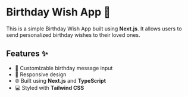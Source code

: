 # Birthday Wish App 🎉

This is a simple Birthday Wish App built using **Next.js**. It allows users to send personalized birthday wishes to their loved ones.

## Features ✨

- 🎂 Customizable birthday message input
- 🎨 Responsive design
- 🌐 Built using **Next.js** and **TypeScript**
- 💻 Styled with **Tailwind CSS**